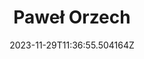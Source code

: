 ---
title: "Paweł Orzech"
category: "IndieWeb & Personal Blogs"
site_url: https://pawel.orzech.me/
feed_url: https://pawel.orzech.me/feed.xml
date: 2023-11-29T11:36:55.504164Z
domain: pawel.orzech.me

---